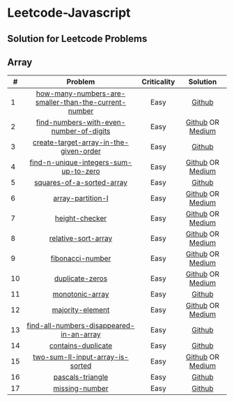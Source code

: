 # Leetcode-Javascript
## Solution for Leetcode Problems

## Array

| # | Problem | Criticality | Solution |
| ------------- |:-------------:| :-------------:|  :-------------:|
| 1 | [how-many-numbers-are-smaller-than-the-current-number](http://tiny.cc/oft4lz) | Easy | [Github](http://tiny.cc/sgt4lz) |
| 2 | [find-numbers-with-even-number-of-digits](http://tiny.cc/8it4lz) | Easy | [Github](http://tiny.cc/gkt4lz) OR [Medium](http://tiny.cc/8nt4lz) |
| 3 | [create-target-array-in-the-given-order](http://tiny.cc/lky4lz) | Easy | [Github](http://tiny.cc/2ky4lz) |
| 4 | [find-n-unique-integers-sum-up-to-zero](http://tiny.cc/vly4lz) | Easy | [Github](http://tiny.cc/9ly4lz) OR [Medium](http://tiny.cc/kny4lz) |
| 5 | [squares-of-a-sorted-array](http://tiny.cc/hoy4lz) | Easy | [Github](http://tiny.cc/lpy4lz) |
| 6 | [array-partition-I](http://tiny.cc/avy4lz) | Easy | [Github](http://tiny.cc/zty4lz) OR [Medium](http://tiny.cc/vxy4lz) |
| 7 | [height-checker](http://tiny.cc/39y4lz) | Easy | [Github](http://tiny.cc/3az4lz) OR [Medium](http://tiny.cc/1bz4lz) |
| 8 | [relative-sort-array](http://tiny.cc/ncz4lz) | Easy | [Github](http://tiny.cc/ndz4lz) OR [Medium](http://tiny.cc/cez4lz) |
| 9 | [fibonacci-number](http://tiny.cc/cfz4lz) | Easy | [Github](http://tiny.cc/ugz4lz) OR [Medium](http://tiny.cc/xhz4lz) |
| 10 | [duplicate-zeros](http://tiny.cc/bjz4lz) | Easy | [Github](http://tiny.cc/hkz4lz) OR [Medium](http://tiny.cc/4lz4lz) |
| 11 | [monotonic-array](http://tiny.cc/8mz4lz) | Easy | [Github](http://tiny.cc/znz4lz) |
| 12 | [majority-element](http://tiny.cc/1oz4lz) | Easy | [Github](http://tiny.cc/1pz4lz) OR [Medium](http://tiny.cc/nqz4lz) |
| 13 | [find-all-numbers-disappeared-in-an-array](http://tiny.cc/ssz4lz) | Easy | [Github](http://tiny.cc/utz4lz)  |
| 14 | [contains-duplicate](http://tiny.cc/nvz4lz) | Easy | [Github](http://tiny.cc/ewz4lz)  |
| 15 | [two-sum-II-input-array-is-sorted](http://tiny.cc/3yz4lz) | Easy | [Github](http://tiny.cc/wzz4lz) OR [Medium](http://tiny.cc/x0z4lz) |
| 16 | [pascals-triangle](http://tiny.cc/50z4lz) | Easy | [Github](http://tiny.cc/t1z4lz)  |
| 17 | [missing-number](http://tiny.cc/h3z4lz) | Easy | [Github](http://tiny.cc/r4z4lz) |
